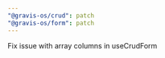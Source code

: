```yaml
---
"@gravis-os/crud": patch
"@gravis-os/form": patch
---
```


Fix issue with array columns in useCrudForm
